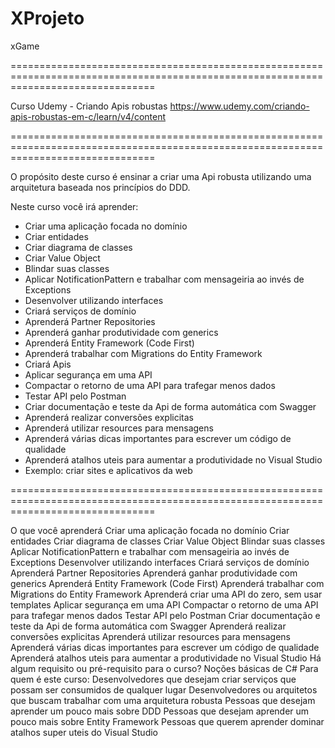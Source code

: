 # XProjeto
xGame

=====================================================================================================================================

Curso Udemy - Criando Apis robustas
https://www.udemy.com/criando-apis-robustas-em-c/learn/v4/content

=====================================================================================================================================

O propósito deste curso é ensinar a criar uma Api robusta utilizando uma arquitetura baseada nos princípios do DDD.

Neste curso você irá aprender:

- Criar uma aplicação focada no domínio
- Criar entidades
- Criar diagrama de classes
- Criar Value Object
- Blindar suas classes
- Aplicar NotificationPattern e trabalhar com mensageiria ao invés de Exceptions
- Desenvolver utilizando interfaces
- Criará serviços de domínio
- Aprenderá Partner Repositories
- Aprenderá ganhar produtividade com generics
- Aprenderá Entity Framework (Code First)
- Aprenderá trabalhar com Migrations do Entity Framework
- Criará Apis
- Aplicar segurança em uma API
- Compactar o retorno de uma API para trafegar menos dados
- Testar API pelo Postman
- Criar documentação e teste da Api de forma automática com Swagger
- Aprenderá realizar conversões explicitas
- Aprenderá utilizar resources para mensagens
- Aprenderá várias dicas importantes para escrever um código de qualidade
- Aprenderá atalhos uteis para aumentar a produtividade no Visual Studio
- Exemplo: criar sites e aplicativos da web

=====================================================================================================================================

O que você aprenderá
Criar uma aplicação focada no domínio
Criar entidades
Criar diagrama de classes
Criar Value Object
Blindar suas classes
Aplicar NotificationPattern e trabalhar com mensageiria ao invés de Exceptions
Desenvolver utilizando interfaces
Criará serviços de domínio
Aprenderá Partner Repositories
Aprenderá ganhar produtividade com generics
Aprenderá Entity Framework (Code First)
Aprenderá trabalhar com Migrations do Entity Framework
Aprenderá criar uma API do zero, sem usar templates
Aplicar segurança em uma API
Compactar o retorno de uma API para trafegar menos dados
Testar API pelo Postman
Criar documentação e teste da Api de forma automática com Swagger
Aprenderá realizar conversões explicitas
Aprenderá utilizar resources para mensagens
Aprenderá várias dicas importantes para escrever um código de qualidade
Aprenderá atalhos uteis para aumentar a produtividade no Visual Studio
Há algum requisito ou pré-requisito para o curso?
Noções básicas de C#
Para quem é este curso:
Desenvolvedores que desejam criar serviços que possam ser consumidos de qualquer lugar
Desenvolvedores ou arquitetos que buscam trabalhar com uma arquitetura robusta
Pessoas que desejam aprender um pouco mais sobre DDD
Pessoas que desejam aprender um pouco mais sobre Entity Framework
Pessoas que querem aprender dominar atalhos super uteis do Visual Studio
